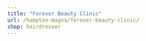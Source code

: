 ```yaml
---
title: "Forever Beauty Clinic"
url: /hampton-magna/forever-beauty-clinic/
shop: hairdresser
---
```

